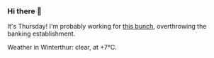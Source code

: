 ### Hi there :wave:

It's Thursday! I'm probably working for [this bunch](https://github.com/kohofinancial), overthrowing the banking establishment.

Weather in Winterthur: clear, at +7°C.
